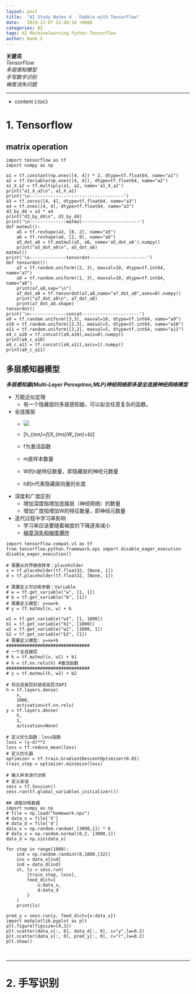 ```yaml
---
layout: post
title:  "AI Study Notes 4 - Dabble with TensorFlow"
date:   2019-12-07 22:40:18 +0800
categories: AI
tags: AI Machinelearning Python TensorFlow
author: Hank.S
---
```


**关键词**  
*TensorFlow*  
*多层感知模型*   
*手写数字识别*   
*梯度消失问题*





---
* content
{:toc}





# 1. Tensorflow   
## matrix operation    

```
import tensorflow as tf
import numpy as np

a1 = tf.constant(np.ones([4, 4]) * 2, dtype=tf.float64, name="a1")
a2 = tf.Variable(np.ones([4, 4]), dtype=tf.float64, name="a2")
a1_X_a2 = tf.multiply(a1, a2, name='a1_X_a2')
print("a1_X_a2\n", a1_X_a2)
print('\n------------------------------------')
a3 = tf.zeros([4, 4], dtype=tf.float64, name="a3")
a4 = tf.ones([4, 4], dtype=tf.float64, name="a3")
d3_by_d4 = a3 * a4
print("d3_by_d4\n", d3_by_d4)
print('\n--------------matmul----------------------')
def matmul():
    a5 = tf.reshape(a3, [8, 2], name="a5")
    a6 = tf.reshape(a4, [2, 8], name="a6")
    a5_dot_a6 = tf.matmul(a5, a6, name='a5_dot_a6').numpy()
    print("a5_dot_a6\n", a5_dot_a6)   
matmul()    
print('\n--------------tensordot----------------------')
def tensordot():
    a7 = tf.random.uniform((2, 3), maxval=10, dtype=tf.int64, name="a7")
    a8 = tf.random.uniform((1, 3), maxval=10, dtype=tf.int64, name="a8")
    print(a7,a8,sep="\n")
    a7_dot_a8 = tf.tensordot(a7,a8,name="a7_dot_a8",axes=0).numpy()
    print("a7_dot_a8\n", a7_dot_a8)
    print(a7_dot_a8.shape)
tensordot()
print('\n--------------concat----------------------')
a9 = tf.random.uniform([3,3], maxval=10, dtype=tf.int64, name="a9")
a10 = tf.random.uniform([2,3], maxval=5, dtype=tf.int64, name="a10")
a11 = tf.random.uniform([3,2], maxval=5, dtype=tf.int64, name="a11")
a9_c_a10 = tf.concat([a9,a10],axis=0).numpy()
print(a9_c_a10)
a9_c_a11 = tf.concat([a9,a11],axis=1).numpy()
print(a9_c_a11)
```

## 多层感知器模型   
***多层感知器(Multi-Layer Perceptron,MLP)神经网络即多层全连接神经网络模型***  
- 万能近似定理
  - 有一个隐藏层的多层感知器，可以拟合任意复杂的函数。
- 全连接层   
  - ![](http://latex.codecogs.com/gif.latex?h_{m*n}=f(X_{m*s}*W_{s*n}+b))  

  - \[h_{m*n}=f(X_{m*s}*W_{s*n}+b)\]  

  - f为激活函数   
  - m是样本数量   
  - W的n是特征数量，即隐藏层的神经元数量   
  - h的n代表隐藏层向量的长度
- 深度和广度区别   
  - 增加深度指增加连接层（神经网络）的数量
  - 增加广度指增加W的特征数量，即神经元数量
- 迭代过程中学习率影响   
  - 学习率应该要随着梯度的下降逐渐减小
  - [梯度消失和梯度爆炸](https://www.jianshu.com/p/3f35e555d5ba)

```
import tensorflow.compat.v1 as tf
from tensorflow.python.framework.ops import disable_eager_execution
disable_eager_execution()

# 需要从外界接收样本：placeholder
x = tf.placeholder(tf.float32, [None, 1])
d = tf.placeholder(tf.float32, [None, 1])

# 需要定义可训练参数：Variable
# w = tf.get_variable("w", [1, 1])
# b = tf.get_variable("b", [1])
# 需要定义模型: y=xw+b
# y = tf.matmul(x, w) + b

w1 = tf.get_variable("w1", [1, 1000])
b1 = tf.get_variable("b1", [1000])
w2 = tf.get_variable("w2", [1000, 1])
b2 = tf.get_variable("b2", [1])
# 需要定义模型: y=xw+b
################################
# 一个全连接层
# h = tf.matmul(x, w1) + b1
# h = tf.nn.relu(h) #激活函数
################################
# y = tf.matmul(h, w2) + b2

# 将全连接层封装成高层次API
h = tf.layers.dense(
    x,
    1000,
    activation=tf.nn.relu)
y = tf.layers.dense(
    h,
    1,
    activation=None)

# 定义优化函数：loss函数
loss = (y-d)**2
loss = tf.reduce_mean(loss)
# 定义优化器
optimizer = tf.train.GradientDescentOptimizer(0.01)
train_step = optimizer.minimize(loss)

# 输入样本进行训练
# 定义会话
sess = tf.Session()
sess.run(tf.global_variables_initializer())

## 读取训练数据
import numpy as np
# file = np.load("homework.npz")
# data_x = file['X']
# data_d = file['d']
data_x = np.random.random( [3000,1]) * 6
# data_x = np.random.normal(0,2, [3000,1])
data_d = np.sin(data_x)

for step in range(1000):
    ind = np.random.randint(0,1000,[32])
    inx = data_x[ind]
    ind = data_d[ind]
    st, ls = sess.run(
        [train_step, loss],
        feed_dict={
            x:data_x,
            d:data_d
        }
    )
    print(ls)

pred_y = sess.run(y, feed_dict={x:data_x})
import matplotlib.pyplot as plt
plt.figure(figsize=[4,3])
plt.scatter(data_x[:, 0], data_d[:, 0], c="y",lw=0.2)
plt.scatter(data_x[:, 0], pred_y[:, 0], c="r",lw=0.2)
plt.show()
```


&nbsp;

---

# 2. 手写识别
